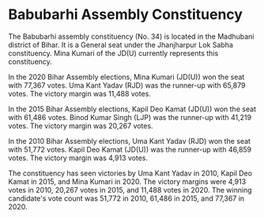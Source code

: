 # Babubarhi Assembly Constituency

The Babubarhi assembly constituency (No. 34) is located in the Madhubani district of Bihar. It is a General seat under the Jhanjharpur Lok Sabha constituency. Mina Kumari of the JD(U) currently represents this constituency.

In the 2020 Bihar Assembly elections, Mina Kumari (JD(U)) won the seat with 77,367 votes. Uma Kant Yadav (RJD) was the runner-up with 65,879 votes. The victory margin was 11,488 votes.

In the 2015 Bihar Assembly elections, Kapil Deo Kamat (JD(U)) won the seat with 61,486 votes. Binod Kumar Singh (LJP) was the runner-up with 41,219 votes. The victory margin was 20,267 votes.

In the 2010 Bihar Assembly elections, Uma Kant Yadav (RJD) won the seat with 51,772 votes. Kapil Deo Kamat (JD(U)) was the runner-up with 46,859 votes. The victory margin was 4,913 votes.

The constituency has seen victories by Uma Kant Yadav in 2010, Kapil Deo Kamat in 2015, and Mina Kumari in 2020. The victory margins were 4,913 votes in 2010, 20,267 votes in 2015, and 11,488 votes in 2020. The winning candidate's vote count was 51,772 in 2010, 61,486 in 2015, and 77,367 in 2020.
